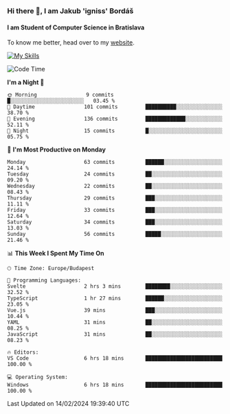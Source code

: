 ### Hi there 👋, I am Jakub 'igniss' Bordáš

#### I am Student of Computer Science in Bratislava
To know me better, head over to my [website](https://bordas.sk).

[![My Skills](https://skillicons.dev/icons?i=js,html,css,figma,svelte,java,kotlin,python,postgresql,typescript,nest,nodejs)](https://bordas.sk)


<!--START_SECTION:waka-->
![Code Time](http://img.shields.io/badge/Code%20Time-1%2C406%20hrs%2027%20mins-blue)

**I'm a Night 🦉** 

```text
🌞 Morning                9 commits           █░░░░░░░░░░░░░░░░░░░░░░░░   03.45 % 
🌆 Daytime                101 commits         ██████████░░░░░░░░░░░░░░░   38.70 % 
🌃 Evening                136 commits         █████████████░░░░░░░░░░░░   52.11 % 
🌙 Night                  15 commits          █░░░░░░░░░░░░░░░░░░░░░░░░   05.75 % 
```
📅 **I'm Most Productive on Monday** 

```text
Monday                   63 commits          ██████░░░░░░░░░░░░░░░░░░░   24.14 % 
Tuesday                  24 commits          ██░░░░░░░░░░░░░░░░░░░░░░░   09.20 % 
Wednesday                22 commits          ██░░░░░░░░░░░░░░░░░░░░░░░   08.43 % 
Thursday                 29 commits          ███░░░░░░░░░░░░░░░░░░░░░░   11.11 % 
Friday                   33 commits          ███░░░░░░░░░░░░░░░░░░░░░░   12.64 % 
Saturday                 34 commits          ███░░░░░░░░░░░░░░░░░░░░░░   13.03 % 
Sunday                   56 commits          █████░░░░░░░░░░░░░░░░░░░░   21.46 % 
```


📊 **This Week I Spent My Time On** 

```text
🕑︎ Time Zone: Europe/Budapest

💬 Programming Languages: 
Svelte                   2 hrs 3 mins        ████████░░░░░░░░░░░░░░░░░   32.52 % 
TypeScript               1 hr 27 mins        ██████░░░░░░░░░░░░░░░░░░░   23.05 % 
Vue.js                   39 mins             ███░░░░░░░░░░░░░░░░░░░░░░   10.44 % 
YAML                     31 mins             ██░░░░░░░░░░░░░░░░░░░░░░░   08.25 % 
JavaScript               31 mins             ██░░░░░░░░░░░░░░░░░░░░░░░   08.23 % 

🔥 Editors: 
VS Code                  6 hrs 18 mins       █████████████████████████   100.00 % 

💻 Operating System: 
Windows                  6 hrs 18 mins       █████████████████████████   100.00 % 
```


 Last Updated on 14/02/2024 19:39:40 UTC
<!--END_SECTION:waka-->
